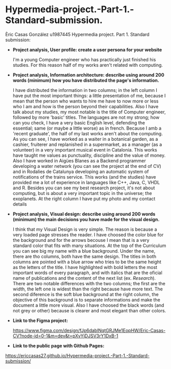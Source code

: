 # Hypermedia-project.-Part-1.-Standard-submission. 
Èric Casas González u1987445
Hypermedia project. Part 1. Standard submission:

- **Project analysis, User profile: create a user persona for your website**

  I'm a young Computer engineer who has practically just finished his studies. For this reason half of my works aren't related with computing.

- **Project analysis, Information architecture: describe using around 200 words (minimum) how you have distributed the page's information.**

  I have distributed the information in two columns; in the left column I have put the most important things: a little presentation of me, because I mean that the person who wants to hire me have to now more or less who I am and how is the person beyond their capabilities.
  Also I have talk about my studies, my most notable is the title of Computer engineer, followed by more 'basic' titles.
  The languages are not my strong; how can you check, I have a very basic English level, defending the essential; same (or maybe a little worse) as in french.
  Because I amb a 'recent graduate', the half of my last works aren't about the computing. As you can see, I have worked as a waiter in a botanical garden, as a cashier, fruiterer and replanished in a supermarket, as a manager (as a volunteer) in a very important musical event in Catalonia. This works have taught me values as punctuality, discipline and the value of money.
  Also I have worked in Aigües Blanes as a Backend programmer developing a water network (you can see the project at the end of CV) and in Rodalies de Catalunya developing an automatic system of notifications of the trains service.
  This works (and the studies) have provided me a lot of experience in languages like C++, Java, C, VHDL and R.
  Besides you can see my best research project, it's not about computing, but is about a very important topic in the universe; the exoplanets. 
  At the right column I have put my photo and my contact details

- **Project analysis, Visual design: describe using around 200 words (minimum) the main decisions you have made for the visual design.**

  I think that my Visual Design is very simple. The reason is because a very loaded page stresses the reader. I have choosed the color blue for the background and for the arrows becouse I mean that is a very standard color that fits with many situations.
  At the top of the Curriculum you can see big my name with a blue background. Under the name, there are tho columns, both have the same design. The titles in both columns are pointed with a blue arrow who tries to be the same height as the letters of the title. I have highlighted with bold letters the most important words of every paragraph, and with italics that are the oficial name of publications and the content of the next list (ex. _Research_). 
  There are two notable differences with the two columns; the first are the width, the left one is widest than the right because have more text. The second diference is the soft blue background at the right column, the objective of this background is to separate informations and make the document a little more visual.
  Also I have choosed the black words (and not grey or other) because is clearer and most elegant than other colors.

- **Link to the Figma project:**

  https://www.figma.com/design/fJp6dablNqtGRJMe1EopHW/Eric-Casas-CV?node-id=0-1&m=dev&t=pXvYjDJSV3rY1DxB-1

- **Link to the public page with Github Pages:**

https://ericcasas27.github.io/Hypermedia-project.-Part-1.-Standard-submission/
